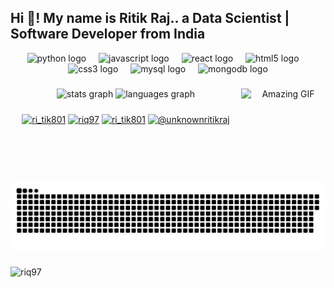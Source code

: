 <h2 align="left">Hi 👋! My name is Ritik Raj.. a Data Scientist | Software Developer from India</h2>

<div align="center">
  
  <img src="https://cdn.jsdelivr.net/gh/devicons/devicon/icons/python/python-original.svg" height="30" alt="python logo"  />
  <img width="12" />
  <img src="https://cdn.jsdelivr.net/gh/devicons/devicon/icons/javascript/javascript-original.svg" height="30" alt="javascript logo"  />
  <img width="12" />
  <img src="https://cdn.jsdelivr.net/gh/devicons/devicon/icons/react/react-original.svg" height="30" alt="react logo"  />
  <img width="12" />
  <img src="https://cdn.jsdelivr.net/gh/devicons/devicon/icons/html5/html5-original.svg" height="30" alt="html5 logo"  />
  <img width="12" />
  <img src="https://cdn.jsdelivr.net/gh/devicons/devicon/icons/css3/css3-original.svg" height="30" alt="css3 logo"  />
  <img width="12" />
  <img src="https://cdn.jsdelivr.net/gh/devicons/devicon/icons/mysql/mysql-original.svg" height="30" alt="mysql logo"  />
  <img width="12" />
  <img src="https://cdn.jsdelivr.net/gh/devicons/devicon/icons/mongodb/mongodb-original.svg" height="30" alt="mongodb logo"  />
</div>

### 

<div align = 'center' >
  <img src="https://github-readme-stats.vercel.app/api?username=riq97&hide_title=false&hide_rank=false&show_icons=true&include_all_commits=true&count_private=true&disable_animations=false&theme=dracula&locale=en&hide_border=false" height="150" alt="stats graph"  />
  <img src="https://github-readme-stats.vercel.app/api/top-langs?username=riq97&locale=en&hide_title=false&layout=compact&card_width=300&langs_count=5&theme=dracula&hide_border=false" height="150" alt="languages graph"  />
  <img align="right" height="150" width="135" src="https://github.com/RiQ97/RiQ97/assets/109206929/db546418-c637-418e-bdf4-06158b0dc503&card_width=135&hide_border=false&border-radius=50%" alt="Amazing GIF" />
</div>

###

<p align="center">
<a href="https://twitter.com/ri_tik801" target="blank"><img align="center" src="https://raw.githubusercontent.com/rahuldkjain/github-profile-readme-generator/master/src/images/icons/Social/twitter.svg" alt="ri_tik801" height="30" width="40" /></a>
<a href="https://linkedin.com/in/riq97" target="blank"><img align="center" src="https://raw.githubusercontent.com/rahuldkjain/github-profile-readme-generator/master/src/images/icons/Social/linked-in-alt.svg" alt="riq97" height="30" width="40" /></a>
<a href="https://instagram.com/ri_tik801" target="blank"><img align="center" src="https://raw.githubusercontent.com/rahuldkjain/github-profile-readme-generator/master/src/images/icons/Social/instagram.svg" alt="ri_tik801" height="30" width="40" /></a>
<a href="https://www.youtube.com/@unknownritikraj" target="blank"><img align="center" src="https://raw.githubusercontent.com/rahuldkjain/github-profile-readme-generator/master/src/images/icons/Social/youtube.svg" alt="@unknownritikraj" height="30" width="40" /></a>

</p>

###

<picture>
  <source media="(prefers-color-scheme: dark)" srcset="https://raw.githubusercontent.com/riq97/riq97/output/github-contribution-grid-snake-dark.svg">
  <source media="(prefers-color-scheme: light)" srcset="https://raw.githubusercontent.com/riq97/riq97/output/github-contribution-grid-snake.svg">
  <img alt="github contribution grid snake animation" src="https://raw.githubusercontent.com/riq97/riq97/output/github-contribution-grid-snake.svg">
</picture>

###

<img align="left" src="https://komarev.com/ghpvc/?username=riq97&label=Profile%20views&color=0e75b6&style=flat" alt="riq97" />
